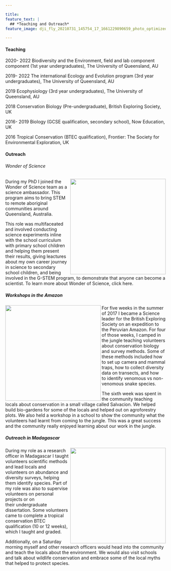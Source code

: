 ```yaml
---

title:
feature_text: |
  ## *Teaching and Outreach* 
feature_image: dji_fly_20210731_145754_17_1661229890659_photo_optimized.jpg

---
```



#### Teaching

2020- 2022  Biodiversity and the Environment, field and lab component component (1st year undergraduates), The University of Queensland, AU

2019- 2022  The international Ecology and Evolution program (3rd year undergraduates), The University of Queensland, AU

2019  Ecophysiology (3rd year undergraduates), The University of Queensland, AU

2018  Conservation Biology (Pre-undergraduate), British Exploring Society, UK 

2016- 2019  Biology (GCSE qualification, secondary school), Now Education, UK

2016  Tropical Conservation (BTEC qualification), Frontier: The Society for Environmental Exploration, UK


#### Outreach

###### Wonder of Science 
<img src="https://user-images.githubusercontent.com/127891763/236043862-ee894694-0dcb-411c-9c87-a44f43c8e3cc.png" align="right" width="300px"/> 
During my PhD I joined the Wonder of Science team as a science ambassador. This program aims to bring STEM to remote aboriginal communities around Queensland, Australia.

This role was multifaceated and involved conducting science experiments inline with the school curriculum with primary school children and helping them present their results, giving leactures about my own career journey in science to secondary school children, and being involved in the G-STEM program, to demonstrate that anyone can become a scientist. To learn more about Wonder of Science, click here.


##### Workshops in the Amazon
<img src="https://user-images.githubusercontent.com/127891763/236044220-a0e2eb84-432d-40d9-a8cd-b14b07a22fca.JPG" align="left" width="300px"/> 
For five weeks in the summer of 2017 I became a Science leader for the British Exploring Society on an expedition to the Peruvian Amazon. For four of those weeks, I camped in the jungle teaching volunteers about conservation biology and survey methods. Some of these methods included how to set up camera and mammal traps, how to collect diversity data on transects, and how to identify venomous vs non-venomous snake species.

The sixth week was spent in the community teaching locals about conservation in a small village called Salvacion. We helped build bio-gardens for some of the locals and helped out on agroforestry plots. We also held a workshop in a school to show the community what the volunteers had learnt from coming to the jungle. This was a great success and the community really enjoyed learning about our work in the jungle.


##### Outreach in Madagascar
<img src="https://user-images.githubusercontent.com/127891763/236045219-01decad1-1fbe-44d2-8999-b854ddc2776c.jpg" align="right" width="300px"/> 
During my role as a research officer in Madagascar I taught volunteers scientific methods and lead locals and volunteers on abundance and diversity surveys, helping them identify species. Part of my role was also to supervise volunteers on personal projects or on their undergraduate dissertation. Some volunteers came to complete a tropical conservation BTEC qualification (10 or 12 weeks), which I taught and graded.  

Additionally, on a Saturday morning myself and other research officers would head into the community and teach the locals about the environment. We would also visit schools and talk about wildlife conservation and embrace some of the local myths that helped to protect species.
